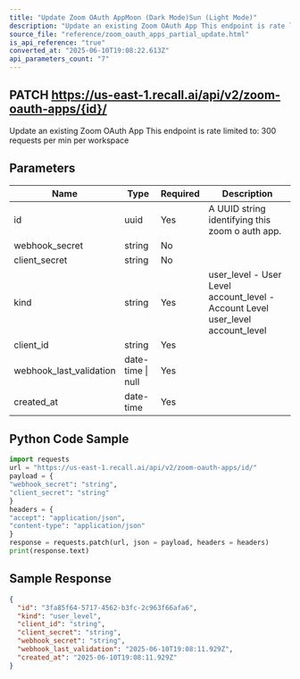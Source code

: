 ```yaml
---
title: "Update Zoom OAuth AppMoon (Dark Mode)Sun (Light Mode)"
description: "Update an existing Zoom OAuth App This endpoint is rate limited to: 300 requests per min per workspace"
source_file: "reference/zoom_oauth_apps_partial_update.html"
is_api_reference: "true"
converted_at: "2025-06-10T19:08:22.613Z"
api_parameters_count: "7"
---
```

## PATCH https://us-east-1.recall.ai/api/v2/zoom-oauth-apps/{id}/

Update an existing Zoom OAuth App This endpoint is rate limited to: 300 requests per min per workspace

## Parameters

| Name | Type | Required | Description |
| --- | --- | --- | --- |
| id | uuid | Yes | A UUID string identifying this zoom o auth app. |
| webhook_secret | string | No |  |
| client_secret | string | No |  |
| kind | string | Yes | user_level - User Level account_level - Account Level  user_level account_level |
| client_id | string | Yes |  |
| webhook_last_validation | date-time \| null | Yes |  |
| created_at | date-time | Yes |  |

## Python Code Sample

```python
import requests
url = "https://us-east-1.recall.ai/api/v2/zoom-oauth-apps/id/"
payload = {
"webhook_secret": "string",
"client_secret": "string"
}
headers = {
"accept": "application/json",
"content-type": "application/json"
}
response = requests.patch(url, json = payload, headers = headers)
print(response.text)
```

## Sample Response

```json
{
  "id": "3fa85f64-5717-4562-b3fc-2c963f66afa6",
  "kind": "user_level",
  "client_id": "string",
  "client_secret": "string",
  "webhook_secret": "string",
  "webhook_last_validation": "2025-06-10T19:08:11.929Z",
  "created_at": "2025-06-10T19:08:11.929Z"
}
```
